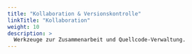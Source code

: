 ```yaml
---
title: "Kollaboration & Versionskontrolle"
linkTitle: "Kollaboration"
weight: 10
description: >
  Werkzeuge zur Zusammenarbeit und Quellcode-Verwaltung.
---
```

